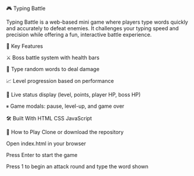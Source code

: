 🎮 Typing Battle

Typing Battle is a web-based mini game where players type words quickly and accurately to defeat enemies. It challenges your typing speed and precision while offering a fun, interactive battle experience.

🔧 Key Features

⚔️ Boss battle system with health bars

🔡 Type random words to deal damage

📈 Level progression based on performance

🧍 Live status display (level, points, player HP, boss HP)

⏸ Game modals: pause, level-up, and game over

🛠️ Built With
HTML
CSS 
JavaScript

🚀 How to Play
Clone or download the repository

Open index.html in your browser

Press Enter to start the game

Press 1 to begin an attack round and type the word shown
